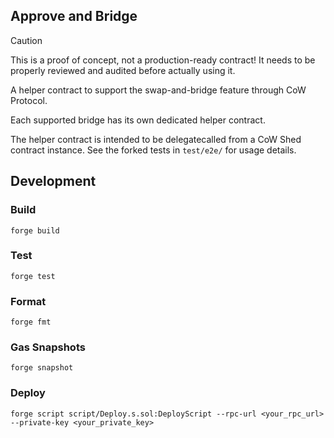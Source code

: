 ## Approve and Bridge

> [!CAUTION]
> This is a proof of concept, not a production-ready contract!
> It needs to be properly reviewed and audited before actually using it.

A helper contract to support the swap-and-bridge feature through CoW Protocol.

Each supported bridge has its own dedicated helper contract.

The helper contract is intended to be delegatecalled from a CoW Shed contract instance.
See the forked tests in `test/e2e/` for usage details.

## Development

### Build

```shell
forge build
```

### Test

```shell
forge test
```

### Format

```shell
forge fmt
```

### Gas Snapshots

```shell
forge snapshot
```

### Deploy

```shell
forge script script/Deploy.s.sol:DeployScript --rpc-url <your_rpc_url> --private-key <your_private_key>
```
